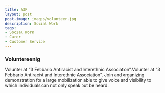```yaml
---
title: A3F
layout: post
post-image: images/volunteer.jpg
description: Social Work
tags:
- Social Work
- Carer
- Customer Service
---
```


### Voluntereenig

Volunter at “3 Febbario Antiracist and Interethnic Association”.Volunter at “3 Febbario Antiracist and Interethnic Association”. Join and organizing demonstration for a large mobilization able to give voice and visibility to which individuals can not only speak but be heard. 
